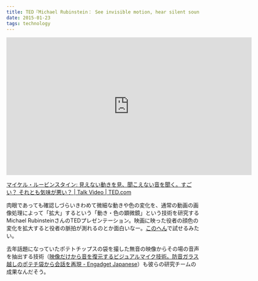 ```yaml
---
title: TED『Michael Rubinstein： See invisible motion, hear silent sounds』
date: 2015-01-23
tags: technology
---
```


<iframe src="https://embed-ssl.ted.com/talks/lang/ja/michael_rubinstein_see_invisible_motion_hear_silent_sounds_cool_creepy_we_can_t_decide.html" width="640" height="360" frameborder="0" scrolling="no" webkitAllowFullScreen mozallowfullscreen allowFullScreen></iframe>

[マイケル・ルービンスタイン: 見えない動きを見、聞こえない音を聞く。すごい？ それとも気味が悪い？ | Talk Video | TED.com](https://www.ted.com/talks/michael_rubinstein_see_invisible_motion_hear_silent_sounds_cool_creepy_we_can_t_decide?embed=true&language=ja)

肉眼であっても確認しづらいきわめて微細な動きや色の変化を、通常の動画の画像処理によって「拡大」するという「動き・色の顕微鏡」という技術を研究するMichael RubinsteinさんのTEDプレゼンテーション。映画に映った役者の顔色の変化を拡大すると役者の脈拍が測れるのとか面白いなー。[このへん](https://videoscope.qrilab.com/)で試せるみたい。

去年話題になっていたポテトチップスの袋を撮した無音の映像からその場の音声を抽出する技術（[映像だけから音を復元するビジュアルマイク技術。防音ガラス越しのポテチ袋から会話を再現 - Engadget Japanese](http://japanese.engadget.com/2014/08/05/vm/)）も彼らの研究チームの成果なんだそう。

